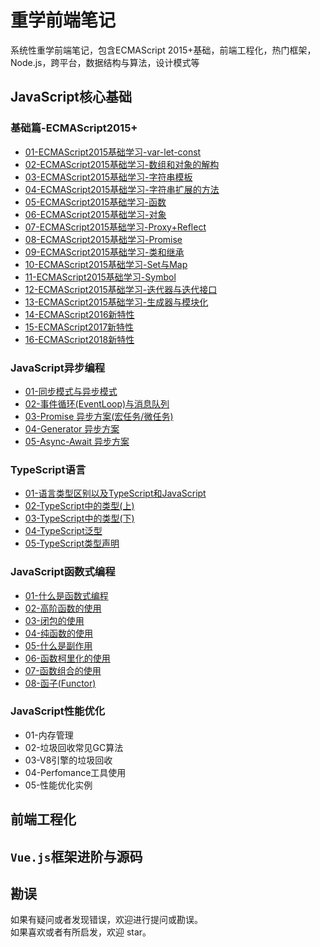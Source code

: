 # 重学前端笔记
系统性重学前端笔记，包含ECMAScript 2015+基础，前端工程化，热门框架，Node.js，跨平台，数据结构与算法，设计模式等

## JavaScript核心基础
### 基础篇-ECMAScript2015+
  * [01-ECMAScript2015基础学习-var-let-const](https://github.com/TankCJZ/Relearn-Web/blob/main/01-%E5%9F%BA%E7%A1%80-ECMAScript-2015%2B%E5%9F%BA%E7%A1%80%E5%AD%A6%E4%B9%A0/01-ECMAScript2015%E5%9F%BA%E7%A1%80%E5%AD%A6%E4%B9%A0-var-let-const.md)
  * [02-ECMAScript2015基础学习-数组和对象的解构](https://github.com/TankCJZ/Relearn-Web/blob/main/01-%E5%9F%BA%E7%A1%80-ECMAScript-2015%2B%E5%9F%BA%E7%A1%80%E5%AD%A6%E4%B9%A0/02-ECMAScript2015%E5%9F%BA%E7%A1%80%E5%AD%A6%E4%B9%A0-%E6%95%B0%E7%BB%84%E5%92%8C%E5%AF%B9%E8%B1%A1%E7%9A%84%E8%A7%A3%E6%9E%84.md)
  * [03-ECMAScript2015基础学习-字符串模板](https://github.com/TankCJZ/Relearn-Web/blob/main/01-%E5%9F%BA%E7%A1%80-ECMAScript-2015%2B%E5%9F%BA%E7%A1%80%E5%AD%A6%E4%B9%A0/03-ECMAScript2015%E5%9F%BA%E7%A1%80%E5%AD%A6%E4%B9%A0-%E5%AD%97%E7%AC%A6%E4%B8%B2%E6%A8%A1%E6%9D%BF.md)
  * [04-ECMAScript2015基础学习-字符串扩展的方法](https://github.com/TankCJZ/Relearn-Web/blob/main/01-%E5%9F%BA%E7%A1%80-ECMAScript-2015%2B%E5%9F%BA%E7%A1%80%E5%AD%A6%E4%B9%A0/04-ECMAScript2015%E5%9F%BA%E7%A1%80%E5%AD%A6%E4%B9%A0-%E5%AD%97%E7%AC%A6%E4%B8%B2%E6%89%A9%E5%B1%95%E7%9A%84%E6%96%B9%E6%B3%95.md)
  * [05-ECMAScript2015基础学习-函数](https://github.com/TankCJZ/Relearn-Web/blob/main/01-%E5%9F%BA%E7%A1%80-ECMAScript-2015%2B%E5%9F%BA%E7%A1%80%E5%AD%A6%E4%B9%A0/05-ECMAScript2015%E5%9F%BA%E7%A1%80%E5%AD%A6%E4%B9%A0-%E5%87%BD%E6%95%B0.md)
  * [06-ECMAScript2015基础学习-对象](https://github.com/TankCJZ/Relearn-Web/blob/main/01-%E5%9F%BA%E7%A1%80-ECMAScript-2015%2B%E5%9F%BA%E7%A1%80%E5%AD%A6%E4%B9%A0/06-ECMAScript2015%E5%9F%BA%E7%A1%80%E5%AD%A6%E4%B9%A0-%E5%AF%B9%E8%B1%A1.md)
  * [07-ECMAScript2015基础学习-Proxy+Reflect](https://github.com/TankCJZ/Relearn-Web/blob/main/01-%E5%9F%BA%E7%A1%80-ECMAScript-2015%2B%E5%9F%BA%E7%A1%80%E5%AD%A6%E4%B9%A0/07-ECMAScript2015%E5%9F%BA%E7%A1%80%E5%AD%A6%E4%B9%A0-Proxy%2BReflect.md)
  * [08-ECMAScript2015基础学习-Promise](https://github.com/TankCJZ/Relearn-Web/blob/main/01-%E5%9F%BA%E7%A1%80-ECMAScript-2015%2B%E5%9F%BA%E7%A1%80%E5%AD%A6%E4%B9%A0/08-ECMAScript2015%E5%9F%BA%E7%A1%80%E5%AD%A6%E4%B9%A0-Promise.md)
  * [09-ECMAScript2015基础学习-类和继承](https://github.com/TankCJZ/Relearn-Web/blob/main/01-%E5%9F%BA%E7%A1%80-ECMAScript-2015%2B%E5%9F%BA%E7%A1%80%E5%AD%A6%E4%B9%A0/09-ECMAScript2015%E5%9F%BA%E7%A1%80%E5%AD%A6%E4%B9%A0-%E7%B1%BB%E5%92%8C%E7%BB%A7%E6%89%BF.md)
  * [10-ECMAScript2015基础学习-Set与Map](https://github.com/TankCJZ/Relearn-Web/blob/main/01-%E5%9F%BA%E7%A1%80-ECMAScript-2015%2B%E5%9F%BA%E7%A1%80%E5%AD%A6%E4%B9%A0/10-ECMAScript2015%E5%9F%BA%E7%A1%80%E5%AD%A6%E4%B9%A0-Set%E4%B8%8EMap.md)
  * [11-ECMAScript2015基础学习-Symbol](https://github.com/TankCJZ/Relearn-Web/blob/main/01-%E5%9F%BA%E7%A1%80-ECMAScript-2015%2B%E5%9F%BA%E7%A1%80%E5%AD%A6%E4%B9%A0/11-ECMAScript2015%E5%9F%BA%E7%A1%80%E5%AD%A6%E4%B9%A0-Symbol.md)
  * [12-ECMAScript2015基础学习-迭代器与迭代接口](https://github.com/TankCJZ/Relearn-Web/blob/main/01-%E5%9F%BA%E7%A1%80-ECMAScript-2015%2B%E5%9F%BA%E7%A1%80%E5%AD%A6%E4%B9%A0/12-ECMAScript2015%E5%9F%BA%E7%A1%80%E5%AD%A6%E4%B9%A0-%E8%BF%AD%E4%BB%A3%E5%99%A8%E4%B8%8E%E8%BF%AD%E4%BB%A3%E6%8E%A5%E5%8F%A3.md)
  * [13-ECMAScript2015基础学习-生成器与模块化](https://github.com/TankCJZ/Relearn-Web/blob/main/01-%E5%9F%BA%E7%A1%80-ECMAScript-2015%2B%E5%9F%BA%E7%A1%80%E5%AD%A6%E4%B9%A0/13-ECMAScript2015%E5%9F%BA%E7%A1%80%E5%AD%A6%E4%B9%A0-%E7%94%9F%E6%88%90%E5%99%A8%E4%B8%8E%E6%A8%A1%E5%9D%97%E5%8C%96.md)
  * [14-ECMAScript2016新特性](https://github.com/TankCJZ/Relearn-Web/blob/main/01-%E5%9F%BA%E7%A1%80-ECMAScript-2015%2B%E5%9F%BA%E7%A1%80%E5%AD%A6%E4%B9%A0/14-ECMAScript2016%E6%96%B0%E7%89%B9%E6%80%A7.md)
  * [15-ECMAScript2017新特性](https://github.com/TankCJZ/Relearn-Web/blob/main/01-%E5%9F%BA%E7%A1%80-ECMAScript-2015%2B%E5%9F%BA%E7%A1%80%E5%AD%A6%E4%B9%A0/15-ECMAScript2017%E6%96%B0%E7%89%B9%E6%80%A7.md)
  * [16-ECMAScript2018新特性](https://github.com/TankCJZ/Relearn-Web/blob/main/01-%E5%9F%BA%E7%A1%80-ECMAScript-2015%2B%E5%9F%BA%E7%A1%80%E5%AD%A6%E4%B9%A0/16-ECMAScript2018%E6%96%B0%E7%89%B9%E6%80%A7.md)
### JavaScript异步编程
  * [01-同步模式与异步模式](https://github.com/TankCJZ/Relearn-Web/blob/main/02-JavaScript%E5%BC%82%E6%AD%A5%E7%BC%96%E7%A8%8B/01-%E5%90%8C%E6%AD%A5%E6%A8%A1%E5%BC%8F%E5%92%8C%E5%BC%82%E6%AD%A5%E6%A8%A1%E5%BC%8F.md)
  * [02-事件循环(EventLoop)与消息队列](https://github.com/TankCJZ/Relearn-Web/blob/main/02-JavaScript%E5%BC%82%E6%AD%A5%E7%BC%96%E7%A8%8B/02-%E4%BA%8B%E4%BB%B6%E5%BE%AA%E7%8E%AF(EventLoop)%E4%B8%8E%E6%B6%88%E6%81%AF%E9%98%9F%E5%88%97.md)
  * [03-Promise 异步方案(宏任务/微任务)](https://github.com/TankCJZ/Relearn-Web/blob/main/02-JavaScript%E5%BC%82%E6%AD%A5%E7%BC%96%E7%A8%8B/03-Promise%20%E5%BC%82%E6%AD%A5%E6%96%B9%E6%A1%88(%E5%AE%8F%E4%BB%BB%E5%8A%A1%E5%BE%AE%E4%BB%BB%E5%8A%A1).md)
  * [04-Generator 异步方案](https://github.com/TankCJZ/Relearn-Web/blob/main/02-JavaScript%E5%BC%82%E6%AD%A5%E7%BC%96%E7%A8%8B/04-Generator%20%E5%BC%82%E6%AD%A5%E6%96%B9%E6%A1%88.md)
  * [05-Async-Await 异步方案](https://github.com/TankCJZ/Relearn-Web/blob/main/02-JavaScript%E5%BC%82%E6%AD%A5%E7%BC%96%E7%A8%8B/05-Async-Await%20%E5%BC%82%E6%AD%A5%E6%96%B9%E6%A1%88.md)

### TypeScript语言
  * [01-语言类型区别以及TypeScript和JavaScript](https://github.com/TankCJZ/Relearn-Web/blob/main/03-TypeScript%E8%AF%AD%E8%A8%80/01-%E8%AF%AD%E8%A8%80%E7%B1%BB%E5%9E%8B%E5%8C%BA%E5%88%AB%E4%BB%A5%E5%8F%8ATypeScript%E5%92%8CJavaScript.md)
  * [02-TypeScript中的类型(上)](https://github.com/TankCJZ/Relearn-Web/blob/main/03-TypeScript%E8%AF%AD%E8%A8%80/02-TypeScript%E4%B8%AD%E7%9A%84%E7%B1%BB%E5%9E%8B(%E4%B8%8A).md)
  * [03-TypeScript中的类型(下)](https://github.com/TankCJZ/Relearn-Web/blob/main/03-TypeScript%E8%AF%AD%E8%A8%80/03-TypeScript%E4%B8%AD%E7%9A%84%E7%B1%BB%E5%9E%8B(%E4%B8%8B).md)
  * [04-TypeScript泛型](https://github.com/TankCJZ/Relearn-Web/blob/main/03-TypeScript%E8%AF%AD%E8%A8%80/04-TypeScript%E6%B3%9B%E5%9E%8B.md)
  * [05-TypeScript类型声明](https://github.com/TankCJZ/Relearn-Web/blob/main/03-TypeScript%E8%AF%AD%E8%A8%80/05-TypeScript%E7%B1%BB%E5%9E%8B%E5%A3%B0%E6%98%8E.md)

### JavaScript函数式编程
  * [01-什么是函数式编程](https://github.com/TankCJZ/Relearn-Web/blob/main/04-JavaScript%E5%87%BD%E6%95%B0%E5%BC%8F%E7%BC%96%E7%A8%8B/01-%E4%BB%80%E4%B9%88%E6%98%AF%E5%87%BD%E6%95%B0%E5%BC%8F%E7%BC%96%E7%A8%8B.md)
  * [02-高阶函数的使用](https://github.com/TankCJZ/Relearn-Web/blob/main/04-JavaScript%E5%87%BD%E6%95%B0%E5%BC%8F%E7%BC%96%E7%A8%8B/02-%E9%AB%98%E9%98%B6%E5%87%BD%E6%95%B0%E7%9A%84%E4%BD%BF%E7%94%A8.md)
  * [03-闭包的使用](https://github.com/TankCJZ/Relearn-Web/blob/main/04-JavaScript%E5%87%BD%E6%95%B0%E5%BC%8F%E7%BC%96%E7%A8%8B/03-%E9%97%AD%E5%8C%85%E7%9A%84%E4%BD%BF%E7%94%A8.md)
  * [04-纯函数的使用](https://github.com/TankCJZ/Relearn-Web/blob/main/04-JavaScript%E5%87%BD%E6%95%B0%E5%BC%8F%E7%BC%96%E7%A8%8B/04-%E7%BA%AF%E5%87%BD%E6%95%B0%E7%9A%84%E4%BD%BF%E7%94%A8.md)
  * [05-什么是副作用](https://github.com/TankCJZ/Relearn-Web/blob/main/04-JavaScript%E5%87%BD%E6%95%B0%E5%BC%8F%E7%BC%96%E7%A8%8B/05-%E4%BB%80%E4%B9%88%E6%98%AF%E5%89%AF%E4%BD%9C%E7%94%A8.md)
  * [06-函数柯里化的使用](https://github.com/TankCJZ/Relearn-Web/blob/main/04-JavaScript%E5%87%BD%E6%95%B0%E5%BC%8F%E7%BC%96%E7%A8%8B/06-%E5%87%BD%E6%95%B0%E6%9F%AF%E9%87%8C%E5%8C%96%E7%9A%84%E4%BD%BF%E7%94%A8.md)
  * [07-函数组合的使用](https://github.com/TankCJZ/Relearn-Web/blob/main/04-JavaScript%E5%87%BD%E6%95%B0%E5%BC%8F%E7%BC%96%E7%A8%8B/07-%E5%87%BD%E6%95%B0%E7%BB%84%E5%90%88%E7%9A%84%E4%BD%BF%E7%94%A8.md)
  * [08-函子(Functor)](https://github.com/TankCJZ/Relearn-Web/blob/main/04-JavaScript%E5%87%BD%E6%95%B0%E5%BC%8F%E7%BC%96%E7%A8%8B/08-%E5%87%BD%E5%AD%90(Functor).md)

### JavaScript性能优化
  * 01-内存管理
  * 02-垃圾回收常见GC算法
  * 03-V8引擎的垃圾回收
  * 04-Perfomance工具使用
  * 05-性能优化实例

## 前端工程化

## `Vue.js`框架进阶与源码

## 勘误
如果有疑问或者发现错误，欢迎进行提问或勘误。   
如果喜欢或者有所启发，欢迎 star。